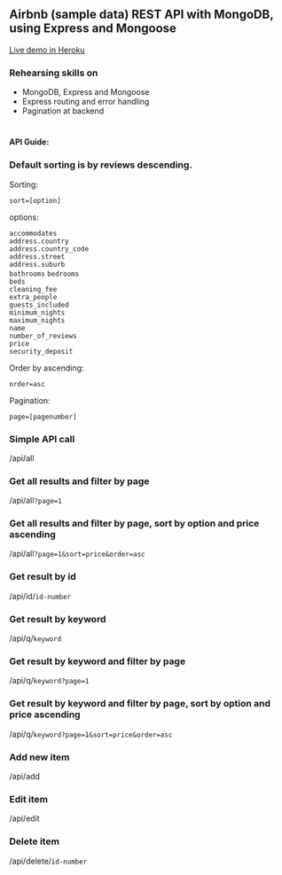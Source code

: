 ## Airbnb (sample data) REST API with MongoDB, using Express and Mongoose

[Live demo in Heroku](https://airbnb-restapi.herokuapp.com)

### Rehearsing skills on

- MongoDB, Express and Mongoose
- Express routing and error handling
- Pagination at backend

#

#### API Guide:

### Default sorting is by reviews descending.

Sorting:

`sort=[option]`

options:

`accommodates`  
`address.country`  
`address.country_code`  
`address.street`    
`address.suburb`  
`bathrooms` 
`bedrooms`  
`beds`  
`cleaning_fee`  
`extra_people`  
`guests_included`   
`minimum_nights`  
`maximum_nights`  
`name`  
`number_of_reviews`    
`price`  
`security_deposit`       



Order by ascending: 

`order=asc`

Pagination:

`page=[pagenumber]`

### Simple API call

/api/all

### Get all results and filter by page

/api/all`?page=1`  

### Get all results and filter by page, sort by option and price ascending

/api/all`?page=1&sort=price&order=asc`  

### Get result by id 

/api/id/`id-number`  

### Get result by keyword

/api/q/`keyword` 

### Get result by keyword and filter by page

/api/q/`keyword?page=1`  

### Get result by keyword and filter by page, sort by option and price ascending

/api/q/`keyword?page=1&sort=price&order=asc`  

### Add new item

/api/add  

### Edit item

/api/edit 

### Delete item

/api/delete/`id-number`
